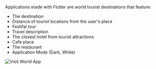 Applications made with Flutter are world tourist destinations that feature:

- The destination
- Distance of tourist locations from the user's place
- Festifal tour
- Travel description
- The closest hotel from tourist attractions
- Cafe place
- The restaurant
- Application Mode (Dark, White)


![Visit World App](https://user-images.githubusercontent.com/50512682/172312102-e3249bfc-e461-4c40-b243-6c8159756cc3.png)

